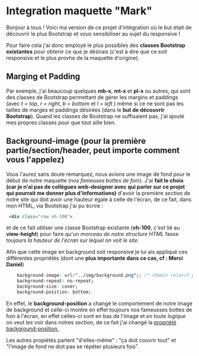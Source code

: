 # Integration maquette "Mark"

Bonjour à tous ! Voici ma version de ce projet d'intégration où le but était de découvrir le plus Bootstrap et vous sensibiliser au sujet du responsive ! 

Pour faire cela j'ai donc employé le plus possibles des **classes Bootstrap existantes** pour obtenir ce que je désirais (c'est à dire que ce soit responsive et le plus provhe de la maquette d'origine).

## Marging et Padding

Par exemple, j'ai beaucoup quelques **mb-x**, **mt-x** et **pl-x** ou autres, qui sont des classes de Bootstrap permettant de gérer les margins et paddings (avec *t = top*, *r = right*, *b = bottom* et *l = left* ) même si ce ne sont pas les tailles de marges et paddings désirées (dans le **but de découvrir Bootstrap**). Quand les classes de Bootstrap ne suffisaient pas, j'ai ajouté mes propres classes pour que tout aille bien.

## Background-image (pour la première partie/section/header, peut importe comment vous l'appelez)

Vous l'aurez sans doute remarquez, nous avions une image de fond pour le début de notre maquette (nos *fameuses bottes de foin*). J'ai **fait le choix (car je n'ai pas de collègues web-designer avec qui parler sur ce projet qui pourrait me donner plus d'informations)** d'avoir la première *section* de notre site qui doit avoir une hauteur égale à celle de l'écran, de ce fait, dans mon HTML, via Bootstrap j'ai pu écrire : 
```html
 <div class="row vh-100">
```
et de ce fait utiliser une classe Bootstrap existante (**vh-100**, c'est lié au **view-height**) pour faire qu'un *morceau de notre structure HTML* fasse toujours *la hauteur de l'écran sur lequel on voit le site.*

Afin que cette image en background soit responsive je lui ais appliqué ces différentes propriétés (dont une **plus importante dans ce cas, cf : Merci Daniel**)

```css
    background-image: url("../img/background.png"); /* chemin relatif par rapport au fichier CSS */
    background-repeat: no-repeat;
    background-size: cover;
    background-position: bottom;
```

En effet, le **background-position** a changé le comportement de notre image de background et celle-ci montre en effet toujours nos fameusses bottes de foin à l'écran, en effet celles-ci sont en bas de l'image et *en toute logique* on veut les voir dans notres section, de ce fait j'ai changé la [propriété background-position.](https://developer.mozilla.org/fr/docs/Web/CSS/background-position)


Les autres propiétés parlent "d'elles-même" : "ça doit couvrir tout" et "l'image de fond ne doit pas se répéter plusieurs fois".
